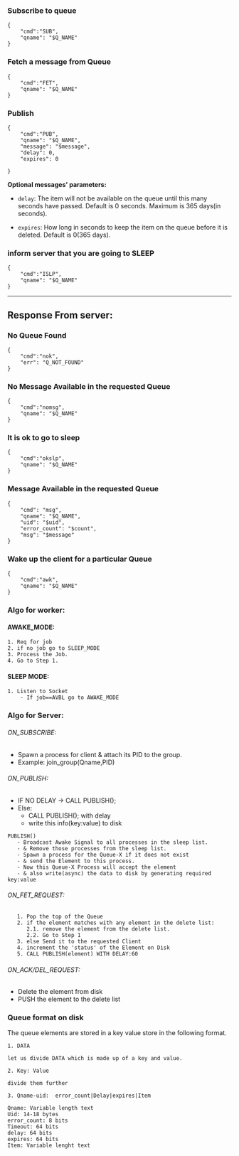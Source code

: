 

### Subscribe to queue

```
{
    "cmd":"SUB",
    "qname": "$Q_NAME"
}
```

### Fetch a message from Queue

```
{
    "cmd":"FET",
    "qname": "$Q_NAME"
}
```

### Publish

````
{
    "cmd":"PUB",
    "qname": "$Q_NAME",
    "message": "$message",
    "delay": 0,
    "expires": 0  

}
````
**Optional messages' parameters:**

* `delay`: The item will not be available on the queue until this many seconds have passed.
Default is 0 seconds. Maximum is 365 days(in seconds).

* `expires`: How long in seconds to keep the item on the queue before it is deleted.
Default is 0(365 days).


### inform server that you are going to SLEEP

````
{
    "cmd":"ISLP",
    "qname": "$Q_NAME"
}
````

--------------------------------
## Response From server:


### No Queue Found

````
{
    "cmd":"nok",
    "err": "Q_NOT_FOUND"
}
````

### No Message Available in the requested Queue

````
{
    "cmd":"nomsg",
    "qname": "$Q_NAME"
}
````

### It is ok to go to sleep

````
{
    "cmd":"okslp",
    "qname": "$Q_NAME"
}
````

### Message Available in the requested Queue

````
{
    "cmd": "msg",
    "qname": "$Q_NAME",
    "uid": "$uid",
    "error_count": "$count",
    "msg": "$message"
}
````

### Wake up the client for a particular Queue

````
{
    "cmd":"awk",
    "qname": "$Q_NAME"
}
````

### Algo for worker:

#### AWAKE_MODE:

    1. Req for job
    2. if no job go to SLEEP_MODE
    3. Process the Job.
    4. Go to Step 1.
    
#### SLEEP MODE:

    1. Listen to Socket
        - If job==AVBL go to AWAKE_MODE
 
 
### Algo for Server:

###### ON_SUBSCRIBE:
   - Spawn a process for client & attach its PID to the group.
   - Example: join_group(Qname,PID) 
    
    
###### ON_PUBLISH:
   - IF NO DELAY -> CALL PUBLISH();
   - Else: 
     - CALL PUBLISH(); with delay
     - write this info(key:value) to disk
````
PUBLISH()
   - Broadcast Awake Signal to all processes in the sleep list.
   - & Remove those processes from the sleep list.
   - Spawn a process for the Queue-X if it does not exist
   - & send the Element to this process.
   - Now this Queue-X Process will accept the element
   - & also write(async) the data to disk by generating required key:value  
````
###### ON_FET_REQUEST:

````
   1. Pop the top of the Queue 
   2. if the element matches with any element in the delete list: 
      2.1. remove the element from the delete list.
      2.2. Go to Step 1
   3. else Send it to the requested Client 
   4. increment the 'status' of the Element on Disk
   5. CALL PUBLISH(element) WITH DELAY:60
````

###### ON_ACK/DEL_REQUEST:

  - Delete the element from disk
  - PUSH the element to the delete list

### Queue format on disk
The queue elements are stored in a key value store in the following format.
````
1. DATA

let us divide DATA which is made up of a key and value.

2. Key: Value

divide them further

3. Qname-uid:  error_count|Delay|expires|Item

Qname: Variable length text
Uid: 14-18 bytes
error_count: 8 bits 
Timeout: 64 bits 
delay: 64 bits
expires: 64 bits
Item: Variable lenght text

````
